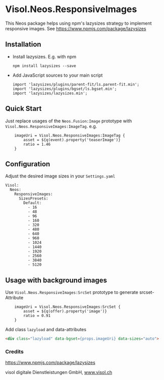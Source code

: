 # Visol.Neos.ResponsiveImages

This Neos package helps using npm's lazysizes strategy to implement responsive images. See https://www.npmjs.com/package/lazysizes


## Installation

* Install lazysizes. E.g. with npm

  ```
  npm install lazysizes --save
  ```

* Add JavaScript sources to your main script
  ```
  import 'lazysizes/plugins/parent-fit/ls.parent-fit.min';
  import 'lazysizes/plugins/bgset/ls.bgset.min';
  import 'lazysizes/lazysizes.min';
  ``` 


## Quick Start

Just replace usages of the `Neos.Fusion:Image` prototype with `Visol.Neos.ResponsiveImages:ImageTag`. e.g.

```
    imageUri = Visol.Neos.ResponsiveImages:ImageTag {
        asset = ${q(event).property('teaserImage')}
        ratio = 1.46
    }
```


## Configuration

Adjust the desired image sizes in your `Settings.yaml`

```
Visol:
  Neos:
    ResponsiveImages:
      SizesPresets:
        Default:
          - 16
          - 48
          - 96
          - 160
          - 320
          - 480
          - 640
          - 960
          - 1024
          - 1440
          - 1920
          - 2560
          - 3840
          - 5120
```


## Usage with background images

Use `Visol.Neos.ResponsiveImages:SrcSet` prototype to generate srcset-Attribute

```
    imageUri = Visol.Neos.ResponsiveImages:SrcSet {
        asset = ${q(offer).property('image')}
        ratio = 0.91
    }
```

Add class `lazyload` and data-attributes

```html
<div class="lazyload" data-bgset={props.imageUri} data-sizes="auto">
```


### Credits

https://www.npmjs.com/package/lazysizes

visol digitale Dienstleistungen GmbH, www.visol.ch
